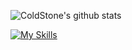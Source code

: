 ![ColdStone's github stats](https://github-readme-stats.vercel.app/api?username=xrr2016&show_icons=true)  

[![My Skills](https://skillicons.dev/icons?i=html,css,js,ts,nodejs,threejs,electron,flutter,tauri,pnpm,react,vue,rust)](https://skillicons.dev)
